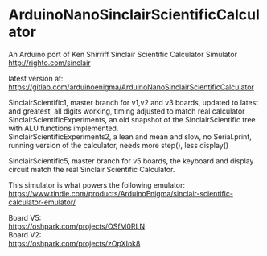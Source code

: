 # ArduinoNanoSinclairScientificCalculator
An Arduino port of Ken Shirriff Sinclair Scientific Calculator Simulator http://righto.com/sinclair

latest version at: https://gitlab.com/arduinoenigma/ArduinoNanoSinclairScientificCalculator

SinclairScientific1, master branch for v1,v2 and v3 boards, updated to latest and greatest, all digits working, timing adjusted to match real calculator
SinclairScientificExperiments, an old snapshot of the SinclairScientific tree with ALU functions implemented.<br>
SinclairScientificExperiments2, a lean and mean and slow, no Serial.print, running version of the calculator, needs more step(), less display()<br>

SinclairScientific5, master branch for v5 boards, the keyboard and display circuit match the real Sinclair Scientific Calculator.

This simulator is what powers the following emulator:
https://www.tindie.com/products/ArduinoEnigma/sinclair-scientific-calculator-emulator/

Board V5:<br>
https://oshpark.com/projects/OSfM0RLN<br>
Board V2:<br>
https://oshpark.com/projects/zOpXIok8<br>
